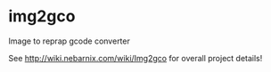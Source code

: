 # img2gco
Image to reprap gcode converter

See http://wiki.nebarnix.com/wiki/Img2gco for overall project details!
